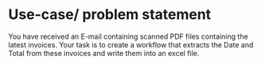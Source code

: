 # Use-case/ problem statement

You have received an E-mail containing scanned PDF files containing the latest invoices. Your task is to create a workflow that extracts the Date and Total from these invoices and write them into an excel file.
